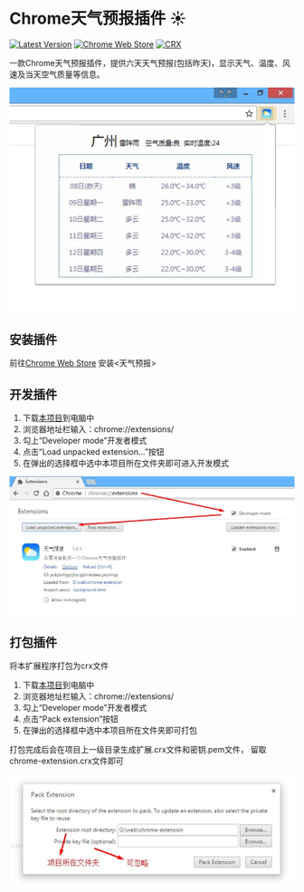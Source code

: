 # Chrome天气预报插件 :sunny: 
[![Latest Version](https://img.shields.io/badge/Latest_Version-1.2.0-blue.svg)](https://codeload.github.com/zeakhold/chrome-extension/zip/master) [![Chrome Web Store](https://img.shields.io/badge/Install-_Chrome_Web_Store-brightgreen.svg)](https://chrome.google.com/webstore/detail/%E5%A4%A9%E6%B0%94%E9%A2%84%E6%8A%A5/coconclcbdjgdligkbpibhddiclghjoj) [![CRX](https://img.shields.io/badge/Download-_CRX-brightgreen.svg)](https://raw.githubusercontent.com/zeakhold/chrome-extension/master/chrome-extension.crx)
 
一款Chrome天气预报插件，提供六天天气预报(包括昨天)，显示天气、温度、风速及当天空气质量等信息。

![](./screenshot/Screenshot_1.jpg)


## 安装插件
前往[Chrome Web Store](https://chrome.google.com/webstore/detail/%E5%A4%A9%E6%B0%94%E9%A2%84%E6%8A%A5/coconclcbdjgdligkbpibhddiclghjoj) 安装<天气预报>

    

## 开发插件
1. 下载[本项目](https://codeload.github.com/zeakhold/chrome-extension/zip/master)到电脑中
2. 浏览器地址栏输入：chrome://extensions/
3. 勾上“Developer mode”开发者模式
4. 点击“Load unpacked extension...”按钮
5. 在弹出的选择框中选中本项目所在文件夹即可进入开发模式

![](./screenshot/Screenshot_2.jpg)


## 打包插件
将本扩展程序打包为crx文件

1. 下载[本项目](https://codeload.github.com/zeakhold/chrome-extension/zip/master)到电脑中
2. 浏览器地址栏输入：chrome://extensions/
3. 勾上“Developer mode”开发者模式
4. 点击“Pack extension”按钮
5. 在弹出的选择框中选中本项目所在文件夹即可打包

打包完成后会在项目上一级目录生成扩展.crx文件和密钥.pem文件，
留取chrome-extension.crx文件即可

![](./screenshot/Screenshot_3.jpg)
